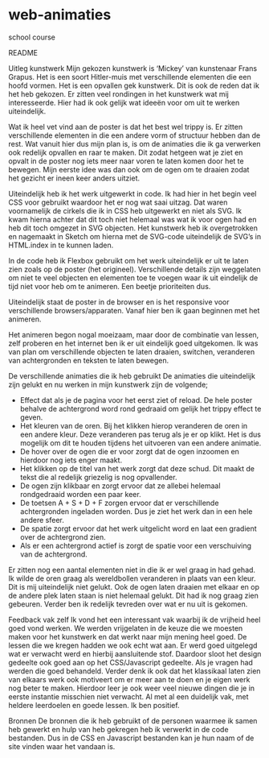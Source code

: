 # web-animaties
school course

README

Uitleg kunstwerk
Mijn gekozen kunstwerk is ‘Mickey’ van kunstenaar Frans Grapus. Het is een soort Hitler-muis met verschillende elementen die een hoofd vormen. Het is een opvallen gek kunstwerk. Dit is ook de reden dat ik het heb gekozen.
Er zitten veel rondingen in het kunstwerk wat mij interesseerde. Hier had ik ook gelijk wat ideeën voor om uit te werken uiteindelijk.

Wat ik heel vet vind aan de poster is dat het best wel trippy is. Er zitten verschillende elementen in die een andere vorm of structuur hebben dan de rest. Wat vanuit hier dus mijn plan is, is om de animaties die ik ga verwerken ook redelijk opvallen en raar te maken. Dit zodat hetgeen wat je ziet en opvalt in de poster nog iets meer naar voren te laten komen door het te bewegen. Mijn eerste idee was dan ook om de ogen om te draaien zodat het gezicht er ineen keer anders uitziet.

Uiteindelijk heb ik het werk uitgewerkt in code. Ik had hier in het begin veel CSS voor gebruikt waardoor het er nog wat saai uitzag. Dat waren voornamelijk de cirkels die ik in CSS heb uitgewerkt en niet als SVG. Ik kwam hierna achter dat dit toch niet helemaal was wat ik voor ogen had en heb dit toch omgezet in SVG objecten. Het kunstwerk heb ik overgetrokken en nagemaakt in Sketch om hierna met de SVG-code uiteindelijk de SVG’s in HTML.index in te kunnen laden.

In de code heb ik Flexbox gebruikt om het werk uiteindelijk er uit te laten zien zoals op de poster (het origineel). Verschillende details zijn weggelaten om niet te veel objecten en elementen toe te voegen waar ik uit eindelijk de tijd niet voor heb om te animeren. Een beetje prioriteiten dus.

Uiteindelijk staat de poster in de browser en is het responsive voor verschillende browsers/apparaten. Vanaf hier ben ik gaan beginnen met het animeren.

Het animeren begon nogal moeizaam, maar door de combinatie van lessen, zelf proberen en het internet ben ik er uit eindelijk goed uitgekomen. Ik was van plan om verschillende objecten te laten draaien, switchen, veranderen van achtergronden en teksten te laten bewegen.


De verschillende animaties die ik heb gebruikt
De animaties die uiteindelijk zijn gelukt en nu werken in mijn kunstwerk zijn de volgende;
- Effect dat als je de pagina voor het eerst ziet of reload. De hele poster behalve de achtergrond word rond gedraaid om gelijk het trippy effect te geven.
- Het kleuren van de oren. Bij het klikken hierop veranderen de oren in een andere kleur. Deze veranderen pas terug als je er op klikt. Het is dus mogelijk om dit te houden tijdens het uitvoeren van een andere animatie.
- De hover over de ogen die er voor zorgt dat de ogen inzoomen en hierdoor nog iets enger maakt.
- Het klikken op de titel van het werk zorgt dat deze schud. Dit maakt de tekst die al redelijk griezelig is nog opvallender.
- De ogen zijn klikbaar en zorgt ervoor dat ze allebei helemaal rondgedraaid worden een paar keer.
- De toetsen A + S + D + F zorgen ervoor dat er verschillende achtergronden ingeladen worden. Dus je ziet het werk dan in een hele andere sfeer.
- De spatie zorgt ervoor dat het werk uitgelicht word en laat een gradient over de achtergrond zien.
- Als er een achtergrond actief is zorgt de spatie voor een verschuiving van de achtergrond.

Er zitten nog een aantal elementen niet in die ik er wel graag in had gehad. Ik wilde de oren graag als wereldbollen veranderen in plaats van een kleur. Dit is mij uiteindelijk niet gelukt. Ook de ogen laten draaien met elkaar en op de andere plek laten staan is niet helemaal gelukt. Dit had ik nog graag zien gebeuren. Verder ben ik redelijk tevreden over wat er nu uit is gekomen.


Feedback vak zelf
Ik vond het een interessant vak waarbij ik de vrijheid heel goed vond werken. We werden vrijgelaten in de keuze die we moesten maken voor het kunstwerk en dat werkt naar mijn mening heel goed. De lessen die we kregen hadden we ook echt wat aan. Er werd goed uitgelegd wat er verwacht werd en hierbij aansluitende stof. Daardoor sloot het design gedeelte ook goed aan op het CSS/Javascript gedeelte. Als je vragen had werden die goed behandeld. Verder denk ik ook dat het klassikaal laten zien van elkaars werk ook motiveert om er meer aan te doen en je eigen werk nog beter te maken. Hierdoor leer je ook weer veel nieuwe dingen die je in eerste instantie misschien niet verwacht. Al met al een duidelijk vak, met heldere leerdoelen en goede lessen. Ik ben positief.


Bronnen
De bronnen die ik heb gebruikt of de personen waarmee ik samen heb gewerkt en hulp van heb gekregen heb ik verwerkt in de code bestanden. Dus in de CSS en Javascript bestanden kan je hun naam of de site vinden waar het vandaan is.
